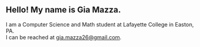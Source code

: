 ## Hello! My name is Gia Mazza.  
I am a Computer Science and Math student at Lafayette College in Easton, PA.   
I can be reached at gia.mazza26@gmail.com.
